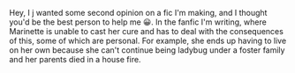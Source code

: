 Hey, I j wanted some second opinion on a fic I'm making, and I thought you'd be the best person to help me 😀. In the fanfic I'm writing, where Marinette is unable to cast her cure and has to deal with the consequences of this, some of which are personal. For example, she ends up having to live on her own because she can't continue being ladybug under a foster family and her parents died in a house fire.